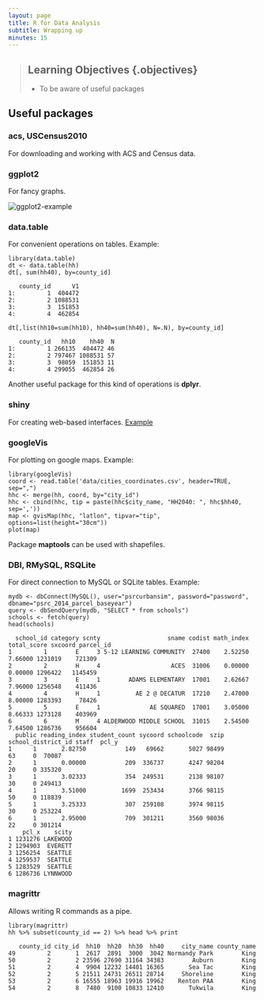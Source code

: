 ```yaml
---
layout: page
title: R for Data Analysis
subtitle: Wrapping up
minutes: 15
---
```


> ## Learning Objectives {.objectives}
>
> * To be aware of useful packages
>



## Useful packages

### acs, USCensus2010
For downloading and working with ACS and Census data.

### ggplot2
For fancy graphs.

<img src="fig/08-plot-ggplot2-ch5-sol-1.png" alt="ggplot2-example" />

### data.table

For convenient operations on tables. Example:


~~~{.r}
library(data.table)
dt <- data.table(hh)
dt[, sum(hh40), by=county_id]
~~~



~~~{.output}
   county_id      V1
1:         1  404472
2:         2 1088531
3:         3  151853
4:         4  462854

~~~



~~~{.r}
dt[,list(hh10=sum(hh10), hh40=sum(hh40), N=.N), by=county_id]
~~~



~~~{.output}
   county_id   hh10    hh40  N
1:         1 266135  404472 46
2:         2 797467 1088531 57
3:         3  98059  151853 11
4:         4 299055  462854 26

~~~

Another useful package for this kind of operations is **dplyr**.

### shiny
For creating web-based interfaces. [Example](https://rstudio.stat.washington.edu/shiny/wppExplorer/inst/explore/)

### googleVis
For plotting on google maps. Example:

~~~{.r}
library(googleVis)
coord <- read.table('data/cities_coordinates.csv', header=TRUE, sep=",")
hhc <- merge(hh, coord, by="city_id")
hhc <- cbind(hhc, tip = paste(hhc$city_name, "HH2040: ", hhc$hh40, sep=','))
map <- gvisMap(hhc, "latlon", tipvar="tip", options=list(height="30cm"))
plot(map)
~~~

Package **maptools** can be used with shapefiles.

### DBI, RMySQL, RSQLite
For direct connection to MySQL or SQLite tables. Example:

~~~{.r}
mydb <- dbConnect(MySQL(), user="psrcurbansim", password="password", dbname="psrc_2014_parcel_baseyear")
query <- dbSendQuery(mydb, "SELECT * from schools")
schools <- fetch(query)
head(schools)
~~~

~~~{.r}
  school_id category scnty                   sname codist math_index total_score sxcoord parcel_id
1         1        E     3 5-12 LEARNING COMMUNITY  27400    2.52250     7.66000 1231019    721309
2         2        H     4                    ACES  31006    0.00000     0.00000 1296422   1145459
3         3        E     1        ADAMS ELEMENTARY  17001    2.62667     7.96000 1256548    411436
4         4        H     1          AE 2 @ DECATUR  17210    2.47000     8.00000 1283393     78426
5         5        E     1              AE SQUARED  17001    3.05000     8.66333 1273128    403969
6         6        M     4 ALDERWOOD MIDDLE SCHOOL  31015    2.54500     7.64500 1286736    956604
  public reading_index student_count sycoord schoolcode  szip school_district_id staff  pcl_y
1      1       2.82750           149   69662       5027 98499                 63     0  70087
2      1       0.00000           209  336737       4247 98204                 20     0 335320
3      1       3.02333           354  249531       2138 98107                 30     0 249413
4      1       3.51000          1699  253434       3766 98115                 50     0 118839
5      1       3.25333           307  259108       3974 98115                 30     0 253224
6      1       2.95000           709  301211       3560 98036                 22     0 301214
    pcl_x    scity
1 1231276 LAKEWOOD
2 1294903  EVERETT
3 1256254  SEATTLE
4 1259537  SEATTLE
5 1283529  SEATTLE
6 1286736 LYNNWOOD
~~~

### magrittr
Allows writing R commands as a pipe.

~~~{.r}
library(magrittr)
hh %>% subset(county_id == 2) %>% head %>% print
~~~



~~~{.output}
   county_id city_id  hh10  hh20  hh30  hh40     city_name county_name
49         2       1  2617  2891  3000  3042 Normandy Park        King
50         2       2 23596 27690 31164 34383        Auburn        King
51         2       4  9904 12232 14401 16365       Sea Tac        King
52         2       5 21511 24731 26511 28714     Shoreline        King
53         2       6 16555 18963 19916 19962    Renton PAA        King
54         2       8  7480  9100 10833 12410       Tukwila        King

~~~
